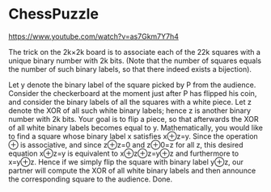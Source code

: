 # ChessPuzzle
https://www.youtube.com/watch?v=as7Gkm7Y7h4

The trick on the 2k×2k board is to associate each of the 22k squares with a unique binary number with 2k bits. (Note that the number of squares equals the number of such binary labels, so that there indeed exists a bijection).

Let y denote the binary label of the square picked by P from the audience.
Consider the checkerboard at the moment just after P has flipped his coin, and consider the binary labels of all the squares with a white piece. Let z denote the XOR of all such white binary labels; hence z is another binary number with 2k bits.
Your goal is to flip a piece, so that afterwards the XOR of all white binary labels becomes equal to y.
Mathematically, you would like to find a square whose binary label x satisfies x⊕z=y.
Since the operation ⊕ is associative, and since z⊕z=0 and z⊕0=z for all z, this desired equation x⊕z=y is equivalent to x⊕z⊕z=y⊕z and furthermore to x=y⊕z.
Hence if we simply flip the square with binary label y⊕z, our partner will compute the XOR of all white binary labels and then announce the corresponding square to the audience. Done.
